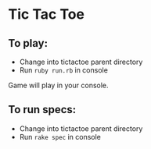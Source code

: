 # Tic Tac Toe

## To play:
- Change into tictactoe parent directory
- Run `ruby run.rb` in console

Game will play in your console.

## To run specs:
- Change into tictactoe parent directory
- Run `rake spec` in console